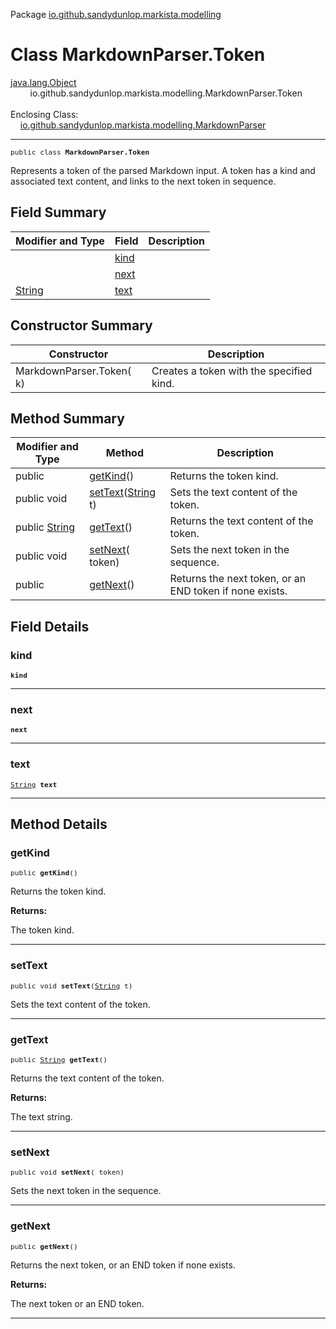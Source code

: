 Package [io.github.sandydunlop.markista.modelling](index.md)

# Class MarkdownParser.Token
[java.lang.Object](https://docs.oracle.com/en/java/javase/24/docs/api/java.base/java/lang/Object.html)<br/>
        io.github.sandydunlop.markista.modelling.MarkdownParser.Token<br/>
<br/>
Enclosing Class:<br/>
    [io.github.sandydunlop.markista.modelling.MarkdownParser](MarkdownParser.md)


----

<span style="font-family: monospace; font-size: 80%;">public class __MarkdownParser.Token__</span>

Represents a token of the parsed Markdown input.
A token has a kind and associated text content, and links to the next token in sequence.


## Field Summary

| Modifier and Type                                                                            | Field         | Description |
|----------------------------------------------------------------------------------------------|---------------|-------------|
| [](MarkdownParser.TokenKind.md)                                                              | [kind](#kind) |             |
| [](MarkdownParser.Token.md)                                                                  | [next](#next) |             |
| [String](https://docs.oracle.com/en/java/javase/24/docs/api/java.base/java/lang/String.html) | [text](#text) |             |



## Constructor Summary

| Constructor                                             | Description                              |
|---------------------------------------------------------|------------------------------------------|
| MarkdownParser.Token([](MarkdownParser.TokenKind.md) k) | Creates a token with the specified kind. |



## Method Summary

| Modifier and Type                                                                                   | Method                                                                                                              | Description                                             |
|-----------------------------------------------------------------------------------------------------|---------------------------------------------------------------------------------------------------------------------|---------------------------------------------------------|
| public [](MarkdownParser.TokenKind.md)                                                              | [getKind](#getkind)()                                                                                               | Returns the token kind.                                 |
| public void                                                                                         | [setText](#settext)([String](https://docs.oracle.com/en/java/javase/24/docs/api/java.base/java/lang/String.html) t) | Sets the text content of the token.                     |
| public [String](https://docs.oracle.com/en/java/javase/24/docs/api/java.base/java/lang/String.html) | [getText](#gettext)()                                                                                               | Returns the text content of the token.                  |
| public void                                                                                         | [setNext](#setnext)([](MarkdownParser.Token.md) token)                                                              | Sets the next token in the sequence.                    |
| public [](MarkdownParser.Token.md)                                                                  | [getNext](#getnext)()                                                                                               | Returns the next token, or an END token if none exists. |



## Field Details

### kind

<span style="font-family: monospace; font-size: 80%;">[](MarkdownParser.TokenKind.md) __kind__</span>




---

### next

<span style="font-family: monospace; font-size: 80%;">[](MarkdownParser.Token.md) __next__</span>




---

### text

<span style="font-family: monospace; font-size: 80%;">[String](https://docs.oracle.com/en/java/javase/24/docs/api/java.base/java/lang/String.html) __text__</span>




---


## Method Details

### getKind

<span style="font-family: monospace; font-size: 80%;">public [](MarkdownParser.TokenKind.md) __getKind__()</span>

Returns the token kind.

**Returns:**

The token kind.


---

### setText

<span style="font-family: monospace; font-size: 80%;">public void __setText__([String](https://docs.oracle.com/en/java/javase/24/docs/api/java.base/java/lang/String.html) t)</span>

Sets the text content of the token.


---

### getText

<span style="font-family: monospace; font-size: 80%;">public [String](https://docs.oracle.com/en/java/javase/24/docs/api/java.base/java/lang/String.html) __getText__()</span>

Returns the text content of the token.

**Returns:**

The text string.


---

### setNext

<span style="font-family: monospace; font-size: 80%;">public void __setNext__([](MarkdownParser.Token.md) token)</span>

Sets the next token in the sequence.


---

### getNext

<span style="font-family: monospace; font-size: 80%;">public [](MarkdownParser.Token.md) __getNext__()</span>

Returns the next token, or an END token if none exists.

**Returns:**

The next token or an END token.


---

